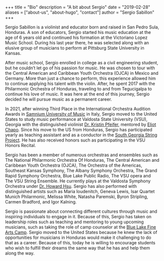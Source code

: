 +++
title = "Bio"
description = "A bit about Sergio"
date = "2019-02-28"
aliases = ["about-us", "about-hugo", "contact"]
author = "Sergio Sabillon"
+++

Sergio Sabillon is a violinist and educator born and raised in San Pedro Sula, Honduras. A son of educators, Sergio started his music education at the age of 6 years old and continued his formation at the Victoriano Lopez Music School. During his last year there, he was selected along with an elusive group of musicians to perform at Pittsburg State University in Kansas. 

After music school, Sergio enrolled in college as a civil engineering student, but he couldn’t let go of his passion for music. He was chosen to tour with the Central American and Caribbean Youth Orchestra (OJCA) in Mexico and Germany. More than just a chance to perform, this experience allowed him to continue applying his talent with the violin. After, he spent 2017 with the Philarmonic Orchestra of Honduras, traveling to and from Tegucigalpa to continue his love of music. It was here at the end of this journey, Sergio decided he will pursue music as a permanent career.

In 2021, after winning Third Place in the International Orchestra Audition Awards in [Samnium University of Music](https://www.facebook.com/samniumuniversity/) in Italy, Sergio moved to the United States to study music performance at Valdosta State University (VSU), Georgia with the distinguished violinist [Dr. Kristin Pfeifer](https://www.valdosta.edu/about/directory/profile/kpyu), mentored by [Eliot Chapo](http://www.liquidclay.com/com/chapo.htm). Since his move to the US from Honduras, Sergio has participated yearly as teaching assistant and as a conductor in the [South Georgia String Project](https://southgeorgiastrings.com/). He has also received honors such as participating in the VSU Honors Recital.

Sergio has been a member of numerous orchestras and ensembles such as The National Philarmonic Orchestra Of Honduras, The Central American and Caribbean Youth Orchestra (OJCA), The Orchestra of the Americas, Southeast Kansas Symphony, The Albany Symphony Orchestra, The Grand Rapid Symphony Orchestra, Blue Lake Public Radio, The VSU opera and The VSU String Ensemble. He currently plays at the Valdosta Symphony Orchestra under [Dr. Howard Hsu](https://www.valdosta.edu/about/directory/profile/hphsu). Sergio has also performed with distinguished artists such as Maria Ioudenitch, Geneva Lewis, Isar Quartet Munich Philarmonic, Melissa White, Natasha Paremski, Byron Stripling, Carmen Bradford, and Igor Kalning.

Sergio is passionate about connecting different cultures through music and inspiring individuals to engage in it. Because of this, Sergio has taken on leadership roles such as teaching and mentoring to young upcoming musicians, such as taking the role of camp counselor at the [Blue Lake Fine Arts Camp](https://bluelake.org/). Sergio moved to the United States because he knew the lack of opportunities for musicians in Honduras would make it challenging to do that as a career. Because of this, today he is willing to encourage students who wish to fulfill their dreams the same way that he has and help them along the way.


